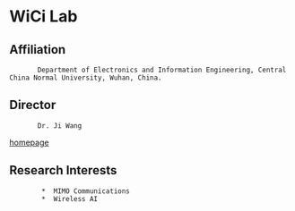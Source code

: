 # WiCi Lab
## Affiliation
           Department of Electronics and Information Engineering, Central China Normal University, Wuhan, China.
## Director    
           Dr. Ji Wang
[homepage](https://phy.ccnu.edu.cn/info/1063/4380.htm)  

## Research Interests
            *  MIMO Communications
            *  Wireless AI

